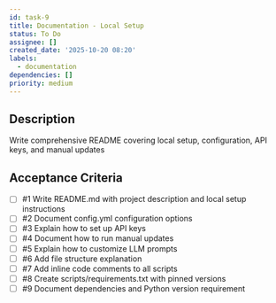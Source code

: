 ```yaml
---
id: task-9
title: Documentation - Local Setup
status: To Do
assignee: []
created_date: '2025-10-20 08:20'
labels:
  - documentation
dependencies: []
priority: medium
---
```


## Description

<!-- SECTION:DESCRIPTION:BEGIN -->
Write comprehensive README covering local setup, configuration, API keys, and manual updates
<!-- SECTION:DESCRIPTION:END -->

## Acceptance Criteria
<!-- AC:BEGIN -->
- [ ] #1 Write README.md with project description and local setup instructions
- [ ] #2 Document config.yml configuration options
- [ ] #3 Explain how to set up API keys
- [ ] #4 Document how to run manual updates
- [ ] #5 Explain how to customize LLM prompts
- [ ] #6 Add file structure explanation
- [ ] #7 Add inline code comments to all scripts
- [ ] #8 Create scripts/requirements.txt with pinned versions
- [ ] #9 Document dependencies and Python version requirement
<!-- AC:END -->
